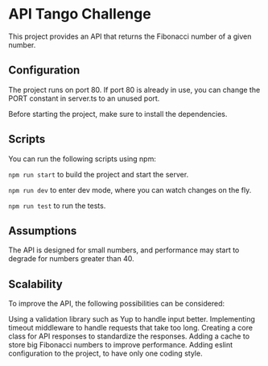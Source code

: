 # API Tango Challenge

This project provides an API that returns the Fibonacci number of a given number.

## Configuration

The project runs on port 80. If port 80 is already in use, you can change the PORT constant in server.ts to an unused port.

Before starting the project, make sure to install the dependencies.

## Scripts

You can run the following scripts using npm:

`npm run start` to build the project and start the server.

`npm run dev` to enter dev mode, where you can watch changes on the fly.

`npm run test` to run the tests.

## Assumptions

The API is designed for small numbers, and performance may start to degrade for numbers greater than 40.

## Scalability

To improve the API, the following possibilities can be considered:

Using a validation library such as Yup to handle input better.
Implementing timeout middleware to handle requests that take too long.
Creating a core class for API responses to standardize the responses.
Adding a cache to store big Fibonacci numbers to improve performance.
Adding eslint configuration to the project, to have only one coding style.
